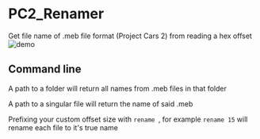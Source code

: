# PC2_Renamer
Get file name of .meb file format (Project Cars 2) from reading a hex offset 
![demo](https://github.com/peaches6/pc2_names/blob/master/media/demo.PNG?raw=true)

## Command line
A path to a folder will return all names from .meb files in that folder

A path to a singular file will return the name of said .meb

Prefixing your custom offset size with `rename `, for example `rename 15` will rename each file to it's true name
